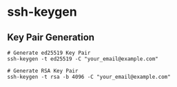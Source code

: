 # ssh-keygen

## Key Pair Generation

```text
# Generate ed25519 Key Pair
ssh-keygen -t ed25519 -C "your_email@example.com"

# Generate RSA Key Pair
ssh-keygen -t rsa -b 4096 -C "your_email@example.com"
```
